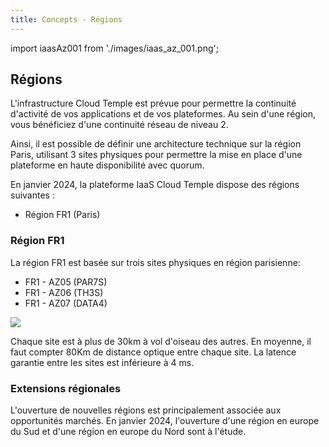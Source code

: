 ```yaml
---
title: Concepts - Régions
---
```


import iaasAz001 from './images/iaas_az_001.png';

## Régions

L'infrastructure Cloud Temple est prévue pour permettre la continuité d'activité de vos applications et de vos plateformes. 
Au sein d'une région, vous bénéficiez d'une continuité réseau de niveau 2.

Ainsi, il est possible de définir une architecture technique sur la région Paris, utilisant 3 sites physiques pour permettre la mise en place d'une plateforme en haute disponibilité avec quorum.

En janvier 2024, la plateforme IaaS Cloud Temple dispose des régions suivantes :

- Région FR1 (Paris)

### Région FR1

La région FR1 est basée sur trois sites physiques en région parisienne:

- FR1 - AZ05 (PAR7S)
- FR1 - AZ06 (TH3S)
- FR1 - AZ07 (DATA4)

<img src={iaasAz001} />

Chaque site est à plus de 30km à vol d'oiseau des autres. En moyenne, il faut compter 80Km de distance optique entre chaque site. La latence garantie entre les sites est inférieure à 4 ms.

### Extensions régionales

L'ouverture de nouvelles régions est principalement associée aux opportunités marchés. En janvier 2024, l'ouverture d'une région en europe du Sud et d'une région en europe du Nord sont à l'étude.
